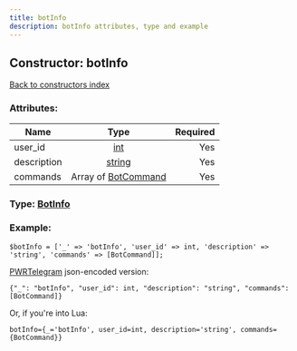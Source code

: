 ```yaml
---
title: botInfo
description: botInfo attributes, type and example
---
```

## Constructor: botInfo  
[Back to constructors index](index.md)



### Attributes:

| Name     |    Type       | Required |
|----------|:-------------:|---------:|
|user\_id|[int](../types/int.md) | Yes|
|description|[string](../types/string.md) | Yes|
|commands|Array of [BotCommand](../types/BotCommand.md) | Yes|



### Type: [BotInfo](../types/BotInfo.md)


### Example:

```
$botInfo = ['_' => 'botInfo', 'user_id' => int, 'description' => 'string', 'commands' => [BotCommand]];
```  

[PWRTelegram](https://pwrtelegram.xyz) json-encoded version:

```
{"_": "botInfo", "user_id": int, "description": "string", "commands": [BotCommand]}
```


Or, if you're into Lua:  


```
botInfo={_='botInfo', user_id=int, description='string', commands={BotCommand}}

```


